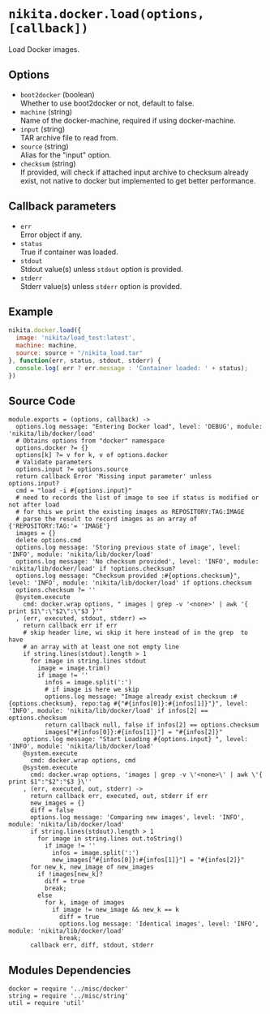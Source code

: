 
# `nikita.docker.load(options, [callback])`

Load Docker images.

## Options

* `boot2docker` (boolean)   
  Whether to use boot2docker or not, default to false.
* `machine` (string)   
  Name of the docker-machine, required if using docker-machine.
* `input` (string)   
  TAR archive file to read from.
* `source` (string)   
  Alias for the "input" option.
* `checksum` (string)   
  If provided, will check if attached input archive to checksum already exist,
  not native to docker but implemented to get better performance.

## Callback parameters

* `err`   
  Error object if any.
* `status`   
  True if container was loaded.
* `stdout`   
  Stdout value(s) unless `stdout` option is provided.
* `stderr`   
  Stderr value(s) unless `stderr` option is provided.

## Example

```javascript
nikita.docker.load({
  image: 'nikita/load_test:latest',
  machine: machine,
  source: source + "/nikita_load.tar"
}, function(err, status, stdout, stderr) {
  console.log( err ? err.message : 'Container loaded: ' + status);
})
```

## Source Code

    module.exports = (options, callback) ->
      options.log message: "Entering Docker load", level: 'DEBUG', module: 'nikita/lib/docker/load'
      # Obtains options from "docker" namespace
      options.docker ?= {}
      options[k] ?= v for k, v of options.docker
      # Validate parameters
      options.input ?= options.source
      return callback Error 'Missing input parameter' unless options.input?
      cmd = "load -i #{options.input}"
      # need to records the list of image to see if status is modified or not after load
      # for this we print the existing images as REPOSITORY:TAG:IMAGE
      # parse the result to record images as an array of   {'REPOSITORY:TAG:'= 'IMAGE'}
      images = {}
      delete options.cmd
      options.log message: 'Storing previous state of image', level: 'INFO', module: 'nikita/lib/docker/load'
      options.log message: 'No checksum provided', level: 'INFO', module: 'nikita/lib/docker/load' if !options.checksum?
      options.log message: "Checksum provided :#{options.checksum}", level: 'INFO', module: 'nikita/lib/docker/load' if options.checksum
      options.checksum ?= ''
      @system.execute
        cmd: docker.wrap options, " images | grep -v '<none>' | awk '{ print $1\":\"$2\":\"$3 }'"
      , (err, executed, stdout, stderr) =>
        return callback err if err
        # skip header line, wi skip it here instead of in the grep  to have
        # an array with at least one not empty line
        if string.lines(stdout).length > 1
          for image in string.lines stdout
            image = image.trim()
            if image != ''
              infos = image.split(':')
              # if image is here we skip
              options.log message: "Image already exist checksum :#{options.checksum}, repo:tag #{"#{infos[0]}:#{infos[1]}"}", level: 'INFO', module: 'nikita/lib/docker/load' if infos[2] == options.checksum
              return callback null, false if infos[2] == options.checksum
              images["#{infos[0]}:#{infos[1]}"] = "#{infos[2]}"
        options.log message: "Start Loading #{options.input} ", level: 'INFO', module: 'nikita/lib/docker/load'
        @system.execute
          cmd: docker.wrap options, cmd
        @system.execute
          cmd: docker.wrap options, 'images | grep -v \'<none>\' | awk \'{ print $1":"$2":"$3 }\''
        , (err, executed, out, stderr) ->
          return callback err, executed, out, stderr if err
          new_images = {}
          diff = false
          options.log message: 'Comparing new images', level: 'INFO', module: 'nikita/lib/docker/load'
          if string.lines(stdout).length > 1
            for image in string.lines out.toString()
              if image != ''
                infos = image.split(':')
                new_images["#{infos[0]}:#{infos[1]}"] = "#{infos[2]}"
          for new_k, new_image of new_images
            if !images[new_k]?
              diff = true
              break;
            else
              for k, image of images
                if image != new_image && new_k == k
                  diff = true
                  options.log message: 'Identical images', level: 'INFO', module: 'nikita/lib/docker/load'
                  break;
          callback err, diff, stdout, stderr


## Modules Dependencies

    docker = require '../misc/docker'
    string = require '../misc/string'
    util = require 'util'
